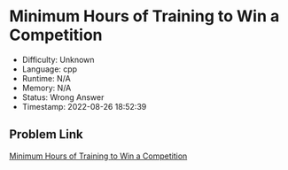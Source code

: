 # Minimum Hours of Training to Win a Competition

- Difficulty: Unknown
- Language: cpp
- Runtime: N/A
- Memory: N/A
- Status: Wrong Answer
- Timestamp: 2022-08-26 18:52:39

## Problem Link
[Minimum Hours of Training to Win a Competition](https://leetcode.com/problems/minimum-hours-of-training-to-win-a-competition)

